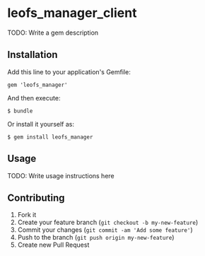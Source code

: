 # leofs_manager_client

TODO: Write a gem description

## Installation

Add this line to your application's Gemfile:

    gem 'leofs_manager'

And then execute:

    $ bundle

Or install it yourself as:

    $ gem install leofs_manager

## Usage

TODO: Write usage instructions here

## Contributing

1. Fork it
2. Create your feature branch (`git checkout -b my-new-feature`)
3. Commit your changes (`git commit -am 'Add some feature'`)
4. Push to the branch (`git push origin my-new-feature`)
5. Create new Pull Request
